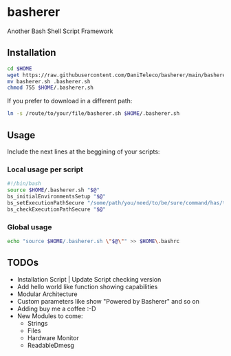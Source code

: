 # basherer
Another Bash Shell Script Framework

## Installation

```bash
cd $HOME
wget https://raw.githubusercontent.com/DaniTeleco/basherer/main/basherer.sh
mv basherer.sh .basherer.sh
chmod 755 $HOME/.basherer.sh
```
If you prefer to download in a different path:

```bash
ln -s /route/to/your/file/basherer.sh $HOME/.basherer.sh
```

## Usage
Include the next lines at the beggining of your scripts:

### Local usage per script
```bash
#!/bin/bash
source $HOME/.basherer.sh "$@"
bs_initialEnvironmentsSetup "$@"                    					# [Optional]
bs_setExecutionPathSecure "/some/path/you/need/to/be/sure/command/has/to/be/executed/in"	# [Optional]
bs_checkExecutionPathSecure "$@"                    					# [Optional]
```

### Global usage

```bash
echo "source $HOME/.basherer.sh \"$@\"" >> $HOME\.bashrc
```

## TODOs

* Installation Script | Update Script checking version
* Add hello world like function showing capabilities
* Modular Architecture
* Custom parameters like show "Powered by Basherer" and so on
* Adding buy me a coffee :-D
* New Modules to come:
  * Strings
  * Files
  * Hardware Monitor
  * ReadableDmesg
